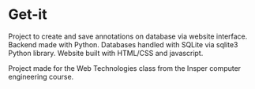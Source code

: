 # Get-it
Project to create and save annotations on database via website interface. Backend made with Python. Databases handled with SQLite via sqlite3 Python library. Website built with HTML/CSS and javascript.

Project made for the Web Technologies class from the Insper computer engineering course.